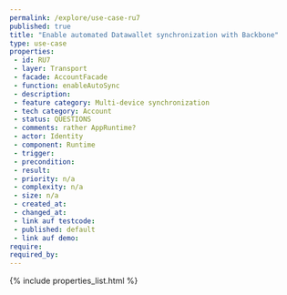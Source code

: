 ```yaml
---
permalink: /explore/use-case-ru7
published: true
title: "Enable automated Datawallet synchronization with Backbone"
type: use-case
properties:
 - id: RU7
 - layer: Transport
 - facade: AccountFacade
 - function: enableAutoSync
 - description: 
 - feature category: Multi-device synchronization
 - tech category: Account
 - status: QUESTIONS
 - comments: rather AppRuntime?
 - actor: Identity
 - component: Runtime
 - trigger: 
 - precondition: 
 - result: 
 - priority: n/a
 - complexity: n/a
 - size: n/a
 - created_at: 
 - changed_at: 
 - link auf testcode: 
 - published: default
 - link auf demo: 
require:
required_by:
---
```

{% include properties_list.html %}
